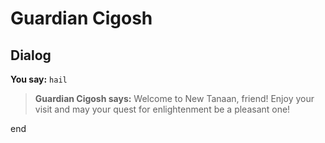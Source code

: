 # Guardian Cigosh




## Dialog


**You say:** `hail`




>**Guardian Cigosh says:** Welcome to New Tanaan, friend! Enjoy your visit and may your quest for enlightenment be a pleasant one!

end